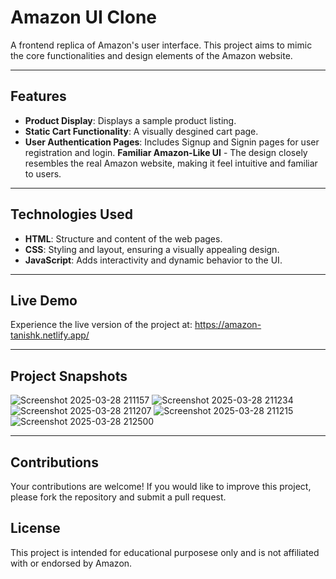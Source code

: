 # Amazon UI Clone

A frontend replica of Amazon's user interface. This project aims to mimic the core functionalities and design elements of the Amazon website.

---

## Features

- **Product Display**: Displays a sample product listing.
- **Static Cart Functionality**: A visually desgined cart page.
- **User Authentication Pages**: Includes Signup and Signin pages for user registration and login.
  **Familiar Amazon-Like UI** - The design closely resembles the real Amazon website, making it feel intuitive and familiar to users.

---

## Technologies Used

- **HTML**: Structure and content of the web pages.
- **CSS**: Styling and layout, ensuring a visually appealing design.
- **JavaScript**: Adds interactivity and dynamic behavior to the UI.

---

## Live Demo
Experience the live version of the project at: https://amazon-tanishk.netlify.app/

---

## Project Snapshots

![Screenshot 2025-03-28 211157](https://github.com/user-attachments/assets/299aa5fa-aa77-4ec2-af28-4b8c0166b6be)
![Screenshot 2025-03-28 211234](https://github.com/user-attachments/assets/75573d31-03bd-4e0c-8c49-1f6b1ba2d687)
![Screenshot 2025-03-28 211207](https://github.com/user-attachments/assets/10f30db7-2e94-4c4f-9f8b-7df74111b4db)
![Screenshot 2025-03-28 211215](https://github.com/user-attachments/assets/876fdade-2996-478c-8eeb-740fb9cf97fb)
![Screenshot 2025-03-28 212500](https://github.com/user-attachments/assets/71b7d66c-341b-492c-a94b-63fefa309939)

---

## Contributions

Your contributions are welcome! If you would like to improve this project, please fork the repository and submit a pull request.

## License

This project is intended for educational purposese only and is not affiliated with or endorsed by Amazon. 
